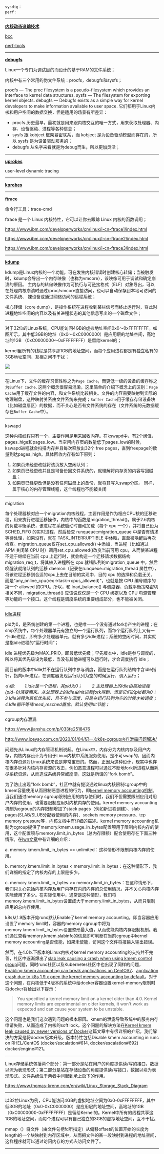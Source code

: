 ```shell
sysdig：
perf：
```

---

**[内核动态追踪技术](https://openresty.org/posts/dynamic-tracing/)**

[bcc](https://github.com/iovisor/bcc)

[perf-tools](https://github.com/brendangregg/perf-tools)

---

**[debugfs]( http://tinylab.org/show-the-usage-of-procfs-sysfs-debugfs/ )**

Linux一个专门为调试目的而设计的基于RAM的文件系统；

内核中有三个常用的伪文件系统：procfs，debugfs和sysfs；

procfs — The proc filesystem is a pseudo-filesystem which provides an interface to kernel data structures.
sysfs — The filesystem for exporting kernel objects.
debugfs — Debugfs exists as a simple way for kernel developers to make information available to user space.
它们都用于Linux内核和用户空间的数据交换，但是适用的场景有所差异：

- procfs 历史最早，最初就是用来跟内核交互的唯一方式，用来获取处理器、内存、设备驱动、进程等各种信息；
- sysfs 跟 kobject 框架紧密联系，而 kobject 是为设备驱动模型而存在的，所以 sysfs 是为设备驱动服务的；
- debugfs 从名字来看就是为debug而生，所以更加灵活；

---

**[uprobes](http://www.brendangregg.com/blog/2015-06-28/linux-ftrace-uprobe.html)**

user-level dynamic tracing

---

**[kprobes](https://lwn.net/Articles/132196/)**

---

**[ftrace]( https://linux.cn/article-9273-1.html)**

命令行工具：trace-cmd

 ftrace 是一个 Linux 内核特性，它可以让你去跟踪 Linux 内核的函数调用；

 https://www.ibm.com/developerworks/cn/linux/l-cn-ftrace1/index.html 

 https://www.ibm.com/developerworks/cn/linux/l-cn-ftrace2/index.html 

 https://www.ibm.com/developerworks/cn/linux/l-cn-ftrace3/index.html 

---

**[kdump]( https://zh.wikipedia.org/wiki/Kdump)**

kdump是Linux内核的一个功能，可在发生内核错误时创建核心转储；当被触发时，kdump会导出一个内存映像（也称为vmcore），该映像可用于调试和确定崩溃的原因。 主内存的转储映像作为可执行与可链接格式（ELF）对象导出，可以在处理内核崩溃时通过/proc/vmcore直接访问，也可以自动保存到本地可访问的文件系统、 裸设备或通过网络访问的远程系统；

核心转储（core dump），是操作系统在进程收到某些信号而终止运行时，将此时进程地址空间的内容以及有关进程状态的其他信息写出的一个磁盘文件；

---

对于32位的Linux系统，CPU能访问4GB的虚拟地址空间0x0～0xFFFFFFFF。如图所示，其中低3GB的地址（0x0～0xC0000000）是应用层的地址空间，高地址的1GB （0xC0000000～0xFFFFFFFF）是留给kernel的；

kernel里所有的线程是共享那1GB的地址空间，而每个应用进程都是有独立私有的3GB地址空间，互相之间不干扰；

![](https://github.com/junfsir/jNote/raw/master/images/linux内存地址空间.png)

---

 在Linux下，文件的缓存习惯性称之为`Page Cache`，而更低一级的设备的缓存称之为`Buffer Cache`. 这两个概念很容易混淆，这里简单的介绍下概念上的区别：`Page Cache`用于缓存文件的内容，和文件系统比较相关。文件的内容需要映射到实际的物理磁盘，这种映射关系由文件系统来完成；`Buffer Cache`用于缓存存储设备块（比如磁盘扇区）的数据，而不关心是否有文件系统的存在（文件系统的元数据缓存在`Buffer Cache`中）。 

---

kswapd

这种内核线程只有一个，主要作用是用来回收内存。在kswapd中，有2个阀值，pages_hige和pages_low。当空闲内存页的数量低于pages_low的时候，kswapd进程就会扫描内存并且每次释放出32个 free pages，直到freepage的数量到达pages_high。具体回收内存有如下原则：

1. 如果页未经更改就将该页放入空闲队列；
2. 如果页已经更改并且是可备份回文件系统的，就理解将内存页的内容写回磁盘；
3. 如果页已经更改但是没有任何磁盘上的备份，就将其写入swap分区。
       同样，属于核心的内存管理线程，这个线程也不能被关闭

---

migration

每个处理器核对应一个migration内核线程，主要作用是作为相应CPU核的迁移进程，用来执行进程迁移操作，内核中的函数是migration_thread()。属于2.6内核的负载平衡系统，该进程在系统启动时自动加载（每个 cpu 一个），并将自己设为 SCHED_FIFO 的实时进程，然后检查 runqueue::migration_queue 中是否有请求等待处理，如果没有，就在 TASK_INTERRUPTIBLE 中休眠，直至被唤醒后再次检查。migration_queue仅在set_cpu_allowed() 中添加，当进程（比如通过 APM 关闭某 CPU 时）调用set_cpu_allowed()改变当前可用 cpu，从而使某进程不适于继续在当前 cpu 上运行时，就会构造一个迁移请求数据结构 migration_req_t，将其植入进程所在 cpu 就绪队列的migration_queue 中，然后唤醒该就绪队列的迁移 daemon（记录在runqueue::migration_thread 属性中），将该进程迁移到合适的cpu上去在目前的实现中，目的 cpu 的选择和负载无关，而是"any_online_cpu(req->task->cpus_allowed)"，也就是按 CPU 编号顺序的第一个 allowed 的CPU。所以，和 load_balance() 与调度器、负载平衡策略密切相关不同，migration_thread() 应该说仅仅是一个 CPU 绑定以及 CPU 电源管理等功能的一个接口。这个线程是调度系统的重要组成部分，也不能被关闭。

---

[idle进程](https://www.cnblogs.com/lp1129/p/3421440.html)

pid为0，是系统创建的第一个进程，也是唯一一个没有通过fork()产生的进程；在smp系统中，每个处理器单元有独立的一个运行队列，而每个运行队列上又有一个idle进程，即有多少处理器单元，就有多少idle进程；系统的空闲时间，其实就是指idle进程的“运行时间”；

idle 进程优先级为MAX_PRIO，即最低优先级；早先版本中，idle是参与调度的，所以将其优先级设为最低，当没有其他进程可以运行时，才会调度执行 idle；

而目前的版本中idle并不在运行队列中参与调度，而是在运行队列结构中含idle指针，指向idle进程，在调度器发现运行队列为空的时候运行，调入运行；

*小结:*
　　*1.idle是一个进程，其pid为0；*
　　*2.主处理器上的idle由原始进程(pid=0)演变而来。从处理器上的idle由init进程fork得到，但是它们的pid都为0；*
　　*3.Idle进程为最低优先级，且不参与调度，只是在运行队列为空的时候才被调度；*
　　*4.Idle循环等待need_resched置位。默认使用hlt节能；*

---

cgroup内存泄漏

https://www.jianshu.com/p/033fe2518476

http://www.iceyao.com.cn/2020/01/04/记一次k8s-cgroup内存泄露问题解决/

问题先从Linux的内存管理机制说起。在Linux中，内存分为内核内存及用户内存，内核内存设计为专用于Linux内核中系统服务使用，是不可swap的，因而内核内存资源对Linux系统来说是非常宝贵的。然而，正因为这种设计，现实中也存在很多针对内核内存资源的攻击，例如恶意进程可以通过不断地fork新进程从而耗尽系统资源，从而造成系统异常或崩溃，这就是所谓的“fork bomb”。

为了防止出现“fork bomb”，社区中就有提议通过linux内核限制cgroup中的kmem容量使用从而限制恶意进程的行为，即[kernel memory accounting机制](https://links.jianshu.com/go?to=https%3A%2F%2Flwn.net%2FArticles%2F516529%2F)。当我们通过memory cgroup限制应用的内存使用时，我们不但需要限制应用对用户内存的使用，也需要限制应用对内核内存的使用。kernel memory accounting机制为cgroup的内存限制增加了stack pages（例如新进程创建）、slab pages(SLAB/SLUB分配器使用的内存)、sockets memory pressure、tcp memory pressure等，[内核文档](https://links.jianshu.com/go?to=https%3A%2F%2Fwww.kernel.org%2Fdoc%2FDocumentation%2Fcgroup-v1%2Fmemory.txt)中有详细的描述。kernel memory accounting机制为cgroup提供了memory.kmem.usage_in_bytes配置项用于限制内核内存的使用，这个配置项与memory.limit_in_bytes（总内存限额）配合使用存在下面三种情形，在[lwn文章](https://links.jianshu.com/go?to=https%3A%2F%2Flwn.net%2FArticles%2F516529%2F)中有详细的介绍：

  a. memory.kmem.limit_in_bytes == unlimited：这种情形不限制内核内存的使用。

  b. memory.kmem.limit_in_bytes < memory.limit_in_bytes：在这种情形下，我们详细的指定了内核内存的上限是多少。

  c. memory.kmem.limit_in_bytes >= memory.limit_in_bytes：在这种情形下，我们只关心包括内核内存及用户内存在内的内存的总使用情况，并不关心内核内存实际使用了多少。在实际使用中，通常是这种情形，我们将memory.kmem.limit_in_bytes设置成大于memory.limit_in_bytes，从而只限制应用的总内存使用。

k8s从1.9版本开始runc默认Enable了kernel memory accounting，即当容器应用设置了memory limit时，容器的memory cgroup中将为memory.kmem.limit_in_bytes设置整形最大值，从而使能内核内存限制机制。我们通过查看memory.kmem.slabinfo的信息即可判断在当前cgroup中kernel memory accounting是否使能，如果未使能，访问这个文件将报输入输出错误。

然而，在4.0以下版本的Linux内核对kernel memory accounting的支持并不完善，社区中逐渐爆出了[slab leak causing a crash when using kmem control group](https://links.jianshu.com/go?to=https%3A%2F%2Fbugzilla.redhat.com%2Fshow_bug.cgi%3Fid%3D1507149)问题，同时runc社区以及Kubernetes社区中也出现了同样的问题，[Enabling kmem accounting can break applications on CentOS7](https://links.jianshu.com/go?to=https%3A%2F%2Fgithub.com%2Fopencontainers%2Frunc%2Fissues%2F1725)、[application crash due to k8s 1.9.x open the kernel memory accounting by default](https://links.jianshu.com/go?to=https%3A%2F%2Fgithub.com%2Fkubernetes%2Fkubernetes%2Fissues%2F61937)。对于这个问题，在内核低于4版本的系统中给docker容器设置kernel-memory限制时将docker将给出以下提示：

> You specified a kernel memory limit on a kernel older than 4.0. Kernel memory limits are experimental on older kernels, it won't work as expected and can cause your system to be unstable.

这个问题也是我们这次遇到问题的根本原因。kmem的泄露导致系统中的服务内存申请失败，从而造成了内核的soft lock。这个问题的解决方法在[Kernel kmem leak caused by newer versions of Docker](https://links.jianshu.com/go?to=https%3A%2F%2Fsupport.mesosphere.com%2Fs%2Farticle%2FCritical-Issue-KMEM-MSPH-2018-0006)这篇文章中有很详细的介绍。我们解决的方案是将docker版本升级，版本特性包括Disable kmem accounting in runc on RHEL/CentOS (docker/escalation#614, docker/escalation#692) docker/engine#121。

---

Linux存储系统包括两个部分：第一部分是站在用户的角度提供读/写的接口，数据以流为表现形式；第二部分是站在存储设备的角度提供读/写接口，数据以块为表现形式。文件系统位于两者中间起到承上启下的作用。

https://www.thomas-krenn.com/en/wiki/Linux_Storage_Stack_Diagram

---

以32位Linux为例，CPU能访问4GB的虚拟地址空间为0x0-0xFFFFFFFF，其中低3GB的地址（0x0-0xC0000000）是应用层的地址空间，高地址的1GB（0xC0000000-0xFFFFFFFF）是留给Kernel的。Kernel中所有的线程共享这1GB的地址空间，而每个进程可以有自己独立的3GB的虚拟地址空间，互不干扰。	

mmap（）将文件（由文件句柄fd所指定）从偏移offset的位置开始的长度为length的一个块映射到内存区域中，从而把文件的某一段映射到进程的地址空间，这样程序就可以通过访问内存的方式去访问文件了。

---

